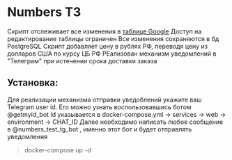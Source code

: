 # Numbers ТЗ
Скрипт отслеживает все изменения в [таблице Google](https://docs.google.com/spreadsheets/d/1jIfDMDdewd77iPKVvuvFKoNCJW69SL4y7jbyjSDgkHo/edit) Доступ на редактирование таблицы ограничен
Все изменения сохраняются в бд PostgreSQL
Скрипт добавляет цену в рублях РФ, переводя цену из долларов США по курсу ЦБ РФ
РЕализован механизм уведомлений в "Телеграм" при истечении срока доставки заказа

## Установка:
Для реализации механизма отправки уведоблений укажите ваш Telegram user id. Его можно узнать воспользовавшись ботом @getmyid_bot
Id указывается в docker-compose.yml -> services -> web -> environment -> CHAT_ID
Далее необходимо написать любое сообщение в @numbers_test_tg_bot , именно этот бот и будет отправлять уведомления
> docker-compose up -d
